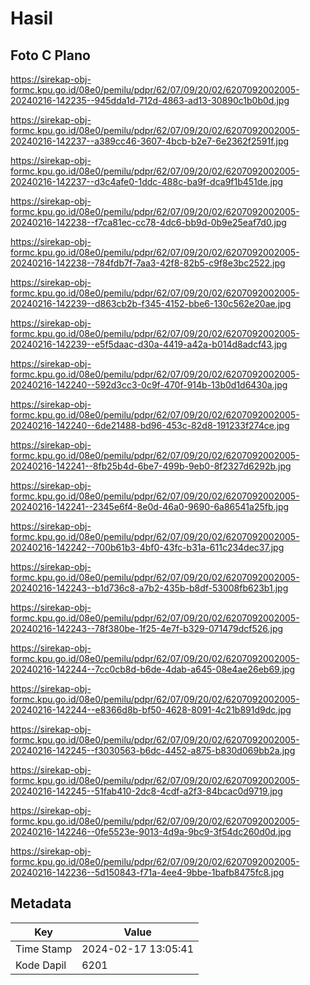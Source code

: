 # Hasil

## Foto C Plano

https://sirekap-obj-formc.kpu.go.id/08e0/pemilu/pdpr/62/07/09/20/02/6207092002005-20240216-142235--945dda1d-712d-4863-ad13-30890c1b0b0d.jpg

https://sirekap-obj-formc.kpu.go.id/08e0/pemilu/pdpr/62/07/09/20/02/6207092002005-20240216-142237--a389cc46-3607-4bcb-b2e7-6e2362f2591f.jpg

https://sirekap-obj-formc.kpu.go.id/08e0/pemilu/pdpr/62/07/09/20/02/6207092002005-20240216-142237--d3c4afe0-1ddc-488c-ba9f-dca9f1b451de.jpg

https://sirekap-obj-formc.kpu.go.id/08e0/pemilu/pdpr/62/07/09/20/02/6207092002005-20240216-142238--f7ca81ec-cc78-4dc6-bb9d-0b9e25eaf7d0.jpg

https://sirekap-obj-formc.kpu.go.id/08e0/pemilu/pdpr/62/07/09/20/02/6207092002005-20240216-142238--784fdb7f-7aa3-42f8-82b5-c9f8e3bc2522.jpg

https://sirekap-obj-formc.kpu.go.id/08e0/pemilu/pdpr/62/07/09/20/02/6207092002005-20240216-142239--d863cb2b-f345-4152-bbe6-130c562e20ae.jpg

https://sirekap-obj-formc.kpu.go.id/08e0/pemilu/pdpr/62/07/09/20/02/6207092002005-20240216-142239--e5f5daac-d30a-4419-a42a-b014d8adcf43.jpg

https://sirekap-obj-formc.kpu.go.id/08e0/pemilu/pdpr/62/07/09/20/02/6207092002005-20240216-142240--592d3cc3-0c9f-470f-914b-13b0d1d6430a.jpg

https://sirekap-obj-formc.kpu.go.id/08e0/pemilu/pdpr/62/07/09/20/02/6207092002005-20240216-142240--6de21488-bd96-453c-82d8-191233f274ce.jpg

https://sirekap-obj-formc.kpu.go.id/08e0/pemilu/pdpr/62/07/09/20/02/6207092002005-20240216-142241--8fb25b4d-6be7-499b-9eb0-8f2327d6292b.jpg

https://sirekap-obj-formc.kpu.go.id/08e0/pemilu/pdpr/62/07/09/20/02/6207092002005-20240216-142241--2345e6f4-8e0d-46a0-9690-6a86541a25fb.jpg

https://sirekap-obj-formc.kpu.go.id/08e0/pemilu/pdpr/62/07/09/20/02/6207092002005-20240216-142242--700b61b3-4bf0-43fc-b31a-611c234dec37.jpg

https://sirekap-obj-formc.kpu.go.id/08e0/pemilu/pdpr/62/07/09/20/02/6207092002005-20240216-142243--b1d736c8-a7b2-435b-b8df-53008fb623b1.jpg

https://sirekap-obj-formc.kpu.go.id/08e0/pemilu/pdpr/62/07/09/20/02/6207092002005-20240216-142243--78f380be-1f25-4e7f-b329-071479dcf526.jpg

https://sirekap-obj-formc.kpu.go.id/08e0/pemilu/pdpr/62/07/09/20/02/6207092002005-20240216-142244--7cc0cb8d-b6de-4dab-a645-08e4ae26eb69.jpg

https://sirekap-obj-formc.kpu.go.id/08e0/pemilu/pdpr/62/07/09/20/02/6207092002005-20240216-142244--e8366d8b-bf50-4628-8091-4c21b891d9dc.jpg

https://sirekap-obj-formc.kpu.go.id/08e0/pemilu/pdpr/62/07/09/20/02/6207092002005-20240216-142245--f3030563-b6dc-4452-a875-b830d069bb2a.jpg

https://sirekap-obj-formc.kpu.go.id/08e0/pemilu/pdpr/62/07/09/20/02/6207092002005-20240216-142245--51fab410-2dc8-4cdf-a2f3-84bcac0d9719.jpg

https://sirekap-obj-formc.kpu.go.id/08e0/pemilu/pdpr/62/07/09/20/02/6207092002005-20240216-142246--0fe5523e-9013-4d9a-9bc9-3f54dc260d0d.jpg

https://sirekap-obj-formc.kpu.go.id/08e0/pemilu/pdpr/62/07/09/20/02/6207092002005-20240216-142236--5d150843-f71a-4ee4-9bbe-1bafb8475fc8.jpg


## Metadata

| Key        | Value               |
| ---------- | ------------------- |
| Time Stamp | 2024-02-17 13:05:41 |
| Kode Dapil | 6201                |



